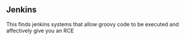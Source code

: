 Jenkins
------

This finds jenkins systems that allow groovy code to be executed and affectively give you an RCE

